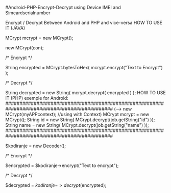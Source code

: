 #Android-PHP-Encrypt-Decrypt using Device IMEI and Simcardserialnumber

Encrypt / Decrypt Between Android and PHP and vice-versa HOW TO USE IT (JAVA)

MCrypt mcrypt = new MCrypt(); 

new MCrypt(con);

/* Encrypt */

String encrypted = MCrypt.bytesToHex( mcrypt.encrypt("Text to Encrypt") );

/* Decrypt */

String decrypted = new String( mcrypt.decrypt( encrypted ) ); HOW TO USE IT (PHP)
exemple for Android:
##############################################################################################
				(--> new MCrypt(myAPPcontext); //using with Context)
            MCrypt mcrypt = new MCrypt();
						String id = new String( MCrypt.decrypt(job.getString("id") ));
						String name = new String( MCrypt.decrypt(job.getString("name") ));
##############################################################################################            

$kodiranje = new Decoder();

/* Encrypt */

$encrypted = $kodiranje->encrypt("Text to encrypt");

/* Decrypt */

$decrypted = $kodiranje->decrypt($encrypted);
